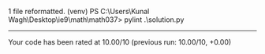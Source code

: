 1 file reformatted.
(venv) PS C:\Users\Kunal Wagh\Desktop\ie9\math\math037> pylint .\solution.py

--------------------------------------------------------------------
Your code has been rated at 10.00/10 (previous run: 10.00/10, +0.00)